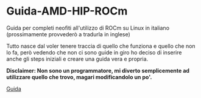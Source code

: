 # Guida-AMD-HIP-ROCm
Guida per completi neofiti all'utilizzo di ROCm su Linux in italiano (prossimamente provvederò a tradurla in inglese)

Tutto nasce dal voler tenere traccia di quello che funziona e quello che non lo fa, però vedendo che non ci sono guide in giro ho deciso di inserire anche gli steps iniziali e creare una guida vera e propria. 

**Disclaimer: Non sono un programmatore, mi diverto semplicemente ad utilizzare quello che trovo, magari modificandolo un po'.**

[Guida](Tutorial_rocm.md)
